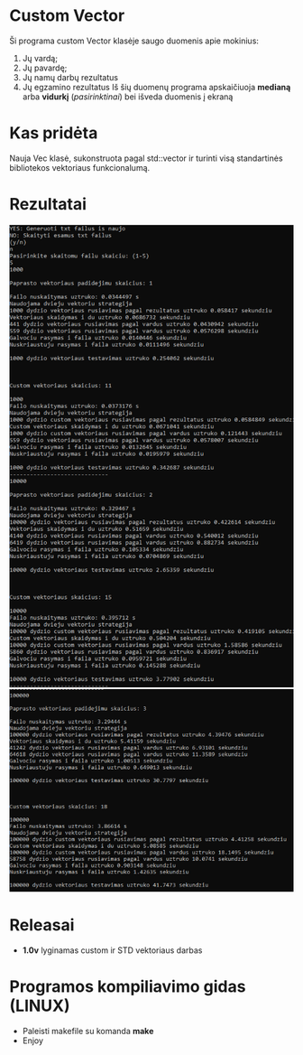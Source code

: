 # Custom Vector
Ši programa custom Vector klasėje saugo duomenis apie mokinius:
1. Jų vardą;
2. Jų pavardę;
3. Jų namų darbų rezultatus
4. Jų egzamino rezultatus
Iš šių duomenų programa apskaičiuoja **medianą** arba **vidurkį** (*pasirinktinai*) bei išveda duomenis į ekraną
# Kas pridėta
Nauja Vec klasė, sukonstruota pagal std::vector ir turinti visą standartinės bibliotekos vektoriaus funkcionalumą.
# Rezultatai
![Image1](https://github.com/arturasvell/customVector/blob/v1.1/Screenshot_22.png)
![Image2](https://github.com/arturasvell/customVector/blob/v1.1/Screenshot_23.png)
# Releasai
- **1.0v** lyginamas custom ir STD vektoriaus darbas
# Programos kompiliavimo gidas (LINUX)
- Paleisti makefile su komanda **make**
- Enjoy
